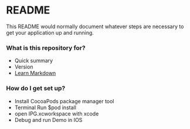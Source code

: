 # README #

This README would normally document whatever steps are necessary to get your application up and running.

### What is this repository for? ###

* Quick summary
* Version
* [Learn Markdown](https://bitbucket.org/tutorials/markdowndemo)

### How do I get set up? ###

* Install CocoaPods package manager tool
* Terminal Run $pod install
* open IPG.xcworkspace with xcode
* Debug and run Demo in IOS
